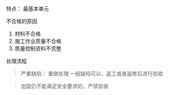 特点： 最基本单元


不合格的原因
1. 材料不合格
2. 施工作业质量不合格
3. 质量控制资料不完整


处理流程
> 严重缺陷： 重做处理
> 一般缺陷可以，返工或者返修后进行验收


> 加固仍不能满足安全要求的，严禁验收